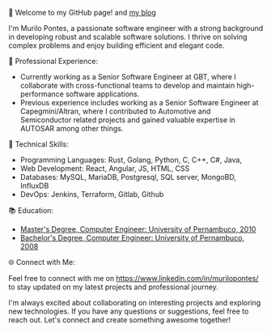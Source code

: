 👋 Welcome to my GitHub page! and [my blog](https://murilopontes.github.io/)

I'm Murilo Pontes, a passionate software engineer with a strong background in developing robust and scalable software solutions. I thrive on solving complex problems and enjoy building efficient and elegant code.

💼 Professional Experience:
- Currently working as a Senior Software Engineer at GBT, where I collaborate with cross-functional teams to develop and maintain high-performance software applications.
- Previous experience includes working as a Senior Software Engineer at Capegmini/Altran, where I contributed to Automotive and Semiconductor related projects and gained valuable expertise in AUTOSAR among other things.

🔧 Technical Skills:
- Programming Languages: Rust, Golang, Python, C, C++, C#, Java, 
- Web Development: React, Angular, JS, HTML, CSS
- Databases: MySQL, MariaDB, Postgresql, SQL server, MongoBD, InfluxDB
- DevOps: Jenkins, Terraform, Gitlab, Github

📚 Education:
- [Master's Degree, Computer Engineer: University of Pernambuco, 2010](https://w2.solucaoatrio.net.br/somos/upe-ppgec/index.php/en/)
- [Bachelor's Degree, Computer Engineer: University of Pernambuco, 2008](https://w2.solucaoatrio.net.br/somos/upe-ppgec/index.php/en/)


🌐 Connect with Me:

Feel free to connect with me on https://www.linkedin.com/in/murilopontes/ to stay updated on my latest projects and professional journey.

I'm always excited about collaborating on interesting projects and exploring new technologies. If you have any questions or suggestions, feel free to reach out. Let's connect and create something awesome together!

